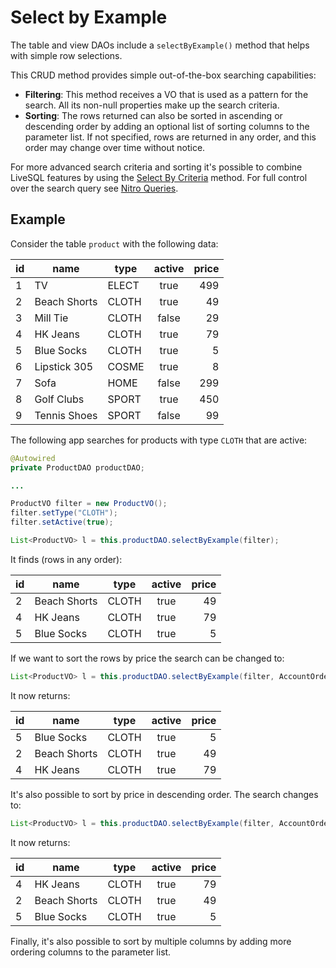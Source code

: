 # Select by Example

The table and view DAOs include a `selectByExample()` method that helps with simple row selections.

This CRUD method provides simple out-of-the-box searching capabilities:
- **Filtering**: This method receives a VO that is used as a pattern for the search. All its non-null 
properties make up the search criteria.
- **Sorting**: The rows returned can also be sorted in ascending or descending order by adding an 
optional list of sorting columns to the parameter list. If not specified, rows are returned in any
order, and this order may change over time without notice.

For more advanced search criteria and sorting it's possible to combine LiveSQL features by using the
[Select By Criteria](./select-by-criteria.md) method. For full control over the search query see
[Nitro Queries](../nitro/nitro.md).


## Example

Consider the table `product` with the following data:

| id | name | type | active | price |
| -- | -- | -- | :--: | --: |
| 1 | TV | ELECT | true | 499 |
| 2 | Beach Shorts | CLOTH | true | 49 |
| 3 | Mill Tie | CLOTH | false | 29 | 
| 4 | HK Jeans | CLOTH | true | 79 |
| 5 | Blue Socks | CLOTH | true | 5 |
| 6 | Lipstick 305 | COSME | true | 8 |
| 7 | Sofa | HOME | false | 299 |
| 8 | Golf Clubs | SPORT | true | 450 |
| 9 | Tennis Shoes | SPORT | false | 99 |

The following app searches for products with type `CLOTH` that are active:

```java
@Autowired
private ProductDAO productDAO;

...

ProductVO filter = new ProductVO();
filter.setType("CLOTH");
filter.setActive(true);

List<ProductVO> l = this.productDAO.selectByExample(filter);
```

It finds (rows in any order):

| id | name | type | active | price |
| -- | -- | -- | :--: | --: |
| 2 | Beach Shorts | CLOTH | true | 49 |
| 4 | HK Jeans | CLOTH | true | 79 |
| 5 | Blue Socks | CLOTH | true | 5 |

If we want to sort the rows by price the search can be changed to:

```java
List<ProductVO> l = this.productDAO.selectByExample(filter, AccountOrderBy.PRICE);
```

It now returns:

| id | name | type | active | price |
| -- | -- | -- | :--: | --: |
| 5 | Blue Socks | CLOTH | true | 5 |
| 2 | Beach Shorts | CLOTH | true | 49 |
| 4 | HK Jeans | CLOTH | true | 79 |

It's also possible to sort by price in descending order. The search changes to:

```java
List<ProductVO> l = this.productDAO.selectByExample(filter, AccountOrderBy.PRICE$DESC);
```

It now returns:

| id | name | type | active | price |
| -- | -- | -- | :--: | --: |
| 4 | HK Jeans | CLOTH | true | 79 |
| 2 | Beach Shorts | CLOTH | true | 49 |
| 5 | Blue Socks | CLOTH | true | 5 |

Finally, it's also possible to sort by multiple columns by adding more ordering columns to the 
parameter list.


